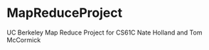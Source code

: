 MapReduceProject
================

UC Berkeley Map Reduce Project for CS61C
Nate Holland and Tom McCormick
